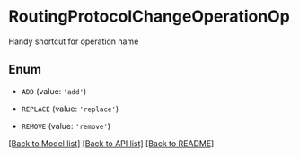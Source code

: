 # RoutingProtocolChangeOperationOp

Handy shortcut for operation name

## Enum

* `ADD` (value: `'add'`)

* `REPLACE` (value: `'replace'`)

* `REMOVE` (value: `'remove'`)

[[Back to Model list]](../README.md#documentation-for-models) [[Back to API list]](../README.md#documentation-for-api-endpoints) [[Back to README]](../README.md)


